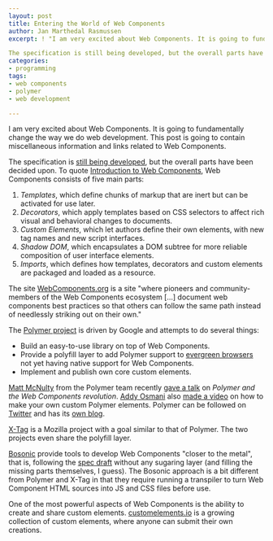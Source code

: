 ```yaml
---
layout: post
title: Entering the World of Web Components
author: Jan Marthedal Rasmussen
excerpt: ! "I am very excited about Web Components. It is going to fundamentally change the way we do web development. This post is going to contain miscellaneous information and links related to Web Components.

The specification is still being developed, but the overall parts have been decided upon. To quote Introduction to Web Components, Web Components consists of five main parts..."
categories:
- programming
tags:
- web components
- polymer
- web development

---
```

I am very excited about Web Components. It is going to fundamentally change the way we do web development. This post is going to contain miscellaneous information and links related to Web Components.

The specification is [still being developed](http://www.w3.org/standards/techs/components), but the overall parts have been decided upon. To quote [Introduction to Web Components](http://www.w3.org/TR/components-intro/), Web Components consists of five main parts:

 1. *Templates*, which define chunks of markup that are inert but can be activated for use later.
 2. *Decorators*, which apply templates based on CSS selectors to affect rich visual and behavioral changes to documents.
 3. *Custom Elements*, which let authors define their own elements, with new tag names and new script interfaces.
 4. *Shadow DOM*, which encapsulates a DOM subtree for more reliable composition of user interface elements.
 5. *Imports*, which defines how templates, decorators and custom elements are packaged and loaded as a resource.

The site [WebComponents.org](http://webcomponents.org) is a site "where pioneers and community-members of the Web Components ecosystem \[...\] document web components best practices so that others can follow the same path instead of needlessly striking out on their own."

The [Polymer project](http://www.polymer-project.org/) is driven by Google and attempts to do several things:

 * Build an easy-to-use library on top of Web Components.
 * Provide a polyfill layer to add Polymer support to [evergreen browsers](http://tomdale.net/2013/05/evergreen-browsers/) not yet having native support for Web Components.
 * Implement and publish own core custom elements.

[Matt McNulty](https://twitter.com/mattsmcnulty) from the Polymer team recently [gave a talk](https://www.youtube.com/watch?v=yRbOSdAe_JU) on *Polymer and the Web Components revolution*. [Addy Osmani](https://twitter.com/addyosmani) also [made a video](https://www.youtube.com/watch?v=2toYLLcoY14) on how to make your own custom Polymer elements. Polymer can be followed on [Twitter](http://twitter.com/polymer) and has its [own blog](https://blog.polymer-project.org/).

[X-Tag](https://x-tag.readme.io/) is a Mozilla project with a goal similar to that of Polymer. The two projects even share the polyfill layer.

[Bosonic](http://bosonic.github.io) provide tools to develop Web Components "closer to the metal", that is, following the [spec draft](http://www.w3.org/TR/components-intro) without any sugaring layer (and filling the missing parts themselves, I guess). The Bosonic approach is a bit different from Polymer and X-Tag in that they require running a transpiler to turn Web Component HTML sources into JS and CSS files before use.

One of the most powerful aspects of Web Components is the ability to create and share custom elements. [customelements.io](http://customelements.io) is a growing collection of custom elements, where anyone can submit their own creations.
